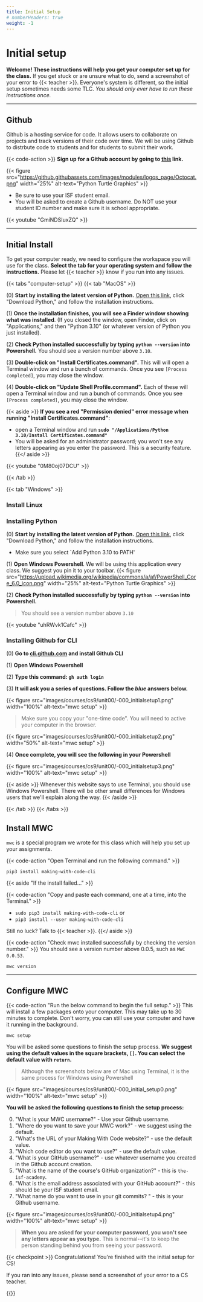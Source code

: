 ```yaml
---
title: Initial Setup
# numberHeaders: true
weight: -1
---
```


# Initial setup

**Welcome! These instructions will help you get your computer set up for the class.**
If you get stuck or are unsure what to do, send a screenshot of your error to {{< teacher >}}. Everyone's system is 
different, so the initial setup sometimes needs some TLC. 
*You should only ever have to run these instructions once.*

---

## Github

Github is a hosting service for code. It allows users to collaborate on projects and track versions of their code over time. We will be using Github to distrbute code to students and for students to submit their work.

{{< code-action >}}
**Sign up for a Github account by going to [this](https://github.com/signup?ref_cta=Sign+up&ref_loc=header+logged+out&ref_page=%2F&source=header-home) link.**

{{< figure src="https://github.githubassets.com/images/modules/logos_page/Octocat.png" width="25%" alt-text="Python Turtle Graphics" >}}
- Be sure to use your ISF student email. 
- You will be asked to create a Github username. Do NOT use your student ID number and make sure it is school appropriate.  

{{< youtube "GmiNDSIuxZQ" >}}



---

## Initial Install
To get your computer ready, we need to configure the workspace you will use for the class. **Select the tab for your operating system and follow the instructions.** Please let {{< teacher >}} know if you run into any issues. 


{{< tabs "computer-setup" >}}
{{< tab "MacOS" >}}

(0) **Start by installing the latest version of Python.** [Open this link](https://www.python.org/downloads/), click "Download Python," and follow the installation instructions.


(1) **Once the installation finishes, you will see a Finder window showing what was installed**. 
(If you closed the window, open Finder, click on "Applications," and then "Python 3.10" (or whatever version of Python you just installed).


(2) **Check Python installed successfully by typing `python --version` into Powershell.** You should see a version number above `3.10`.

(3) **Double-click on "Install Certificates.command".** This will will open a Terminal window and run a bunch of commands. Once you see `[Process completed]`, you may close the window.

(4) **Double-click on "Update Shell Profile.command".** Each of these will open a Terminal window and run a bunch of commands. Once you see `[Process completed]`, you may close the window.


{{< aside >}}
**If you see a red "Permission denied" error message when running "Install Certificates.command"**:
- open a Terminal window and run **`sudo "/Applications/Python 3.10/Install Certificates.command"`** 
- You will be asked for an administrator password; you won't see any letters appearing as you enter the password. This is a security feature.
{{</ aside >}}

{{< youtube "0M80oj07DCU" >}}



{{< /tab >}}

{{< tab "Windows" >}}

### Install Linux 

### Installing Python

(0) **Start by installing the latest version of Python.** [Open this link](https://www.python.org/downloads/), click "Download Python," and follow the installation instructions.
  - Make sure you select `Add Python 3.10 to PATH'

(1) **Open Windows Powershell**. We will be using this application every class. We suggest you pin it to your toolbar.
{{< figure src="https://upload.wikimedia.org/wikipedia/commons/a/af/PowerShell_Core_6.0_icon.png" width="25%" alt-text="Python Turtle Graphics" >}}

(2) **Check Python installed successfully by typing `python --version` into Powershell.**
> You should see a version number above `3.10`

{{< youtube "uhRWvk1Cafc" >}}


### Installing Github for CLI

(0) **Go to [cli.github.com](https://cli.github.com/
) and install Github CLI**

(1) **Open Windows Powershell**

(2) **Type this command: `gh auth login`**

(3) **It will ask you a series of questions. Follow the *blue* answers below.** 

{{< figure src="images/courses/cs9/unit00/-000_initialsetup1.png" width="100%" alt-text="mwc setup" >}}
> Make sure you copy your "one-time code". You will need to active your computer in the browser. 

{{< figure src="images/courses/cs9/unit00/-000_initialsetup2.png" width="50%" alt-text="mwc setup" >}}

(4) **Once complete, you will see the following in your Powershell**

{{< figure src="images/courses/cs9/unit00/-000_initialsetup3.png" width="100%" alt-text="mwc setup" >}}


{{< aside >}}
Whenever this website says to use Terminal, you should use Windows Powershell. There will be other small differences for Windows users that we'll explain along the way.
{{< /aside >}}

{{< /tab >}}
{{< /tabs >}}

## Install MWC

`mwc` is a special program we wrote for this class which will help you set up your assignments. 

{{< code-action "Open Terminal and run the following command." >}}
```shell
pip3 install making-with-code-cli
```

{{< aside "If the install failed..." >}}

{{< code-action "Copy and paste each command, one at a time, into the Terminal." >}} 
- `sudo pip3 install making-with-code-cli` or 
- `pip3 install --user making-with-code-cli`

Still no luck? Talk to {{< teacher >}}. 
{{</ aside >}}

{{< code-action "Check mwc installed successfully by checking the version number." >}} You should see a version number above 0.0.5, such as `MWC 0.0.53`.
```shell
mwc version
```

---

## Configure MWC

{{< code-action "Run the below command to begin the full setup." >}} This will install a few packages onto your computer. This may take up to 30 minutes to complete. Don't worry, you can still use your computer and have it running in the background.
```shell
mwc setup
```
You will be asked some questions to finish the setup process. **We suggest using the default values in the square brackets, `[]`. You can select the default value with `return`.**
> Although the screenshots below are of Mac using Terminal, it is the same process for Windows using Powershell

{{< figure src="images/courses/cs9/unit00/-000_initial_setup0.png" width="100%" alt-text="mwc setup" >}}

**You will be asked the following questions to finish the setup process:**

0. "What is your MWC username?" - Use your Github username.
0. "Where do you want to save your MWC work?" - we suggest using the default. 
0. "What's the URL of your Making With Code website?" - use the default value. 
0. "Which code editor do you want to use?" - use the default value.
0. "What is your GitHub username?" - use whatever username you created in the Github account creation. 
0. "What is the name of the course's GitHub organization?" - this is `the-isf-academy`.
0. "What is the email address associated with your GitHub account?" - this should be your ISF student email.
0. "What name do you want to use in your git commits? " - this is your Github username.

{{< figure src="images/courses/cs9/unit00/-000_initialsetup4.png" width="100%" alt-text="mwc setup" >}}


> **When you are asked for your computer password, you won't see any letters appear as you type.** This is normal--it's to keep the person standing behind you from seeing your password.



{{< checkpoint >}}
Congratulations! You're finished with the initial setup for CS! 

If you ran into any issues, please send a screenshot of your error to a CS teacher.

{{</checkpoint >}}
